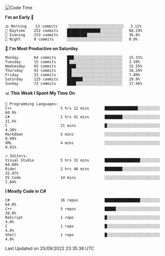 <!--START_SECTION:waka-->
![Code Time](http://img.shields.io/badge/Code%20Time-830%20hrs%2053%20mins-blue)

**I'm an Early 🐤** 

```text
🌞 Morning    13 commits     ░░░░░░░░░░░░░░░░░░░░░░░░░   3.11% 
🌆 Daytime    252 commits    ███████████████░░░░░░░░░░   60.29% 
🌃 Evening    153 commits    █████████░░░░░░░░░░░░░░░░   36.6% 
🌙 Night      0 commits      ░░░░░░░░░░░░░░░░░░░░░░░░░   0.0%

```
📅 **I'm Most Productive on Saturday** 

```text
Monday       64 commits     ███░░░░░░░░░░░░░░░░░░░░░░   15.31% 
Tuesday      15 commits     █░░░░░░░░░░░░░░░░░░░░░░░░   3.59% 
Wednesday    65 commits     ████░░░░░░░░░░░░░░░░░░░░░   15.55% 
Thursday     43 commits     ██░░░░░░░░░░░░░░░░░░░░░░░   10.29% 
Friday       33 commits     ██░░░░░░░░░░░░░░░░░░░░░░░   7.89% 
Saturday     125 commits    ███████░░░░░░░░░░░░░░░░░░   29.9% 
Sunday       73 commits     ████░░░░░░░░░░░░░░░░░░░░░   17.46%

```


📊 **This Week I Spent My Time On** 

```text
💬 Programming Languages: 
C++                      5 hrs 12 mins       ███████████████░░░░░░░░░░   60.9% 
C#                       2 hrs 41 mins       ████████░░░░░░░░░░░░░░░░░   31.5% 
C                        21 mins             █░░░░░░░░░░░░░░░░░░░░░░░░   4.28% 
Markdown                 5 mins              ░░░░░░░░░░░░░░░░░░░░░░░░░   0.99% 
XML                      4 mins              ░░░░░░░░░░░░░░░░░░░░░░░░░   0.91%

🔥 Editors: 
Visual Studio            5 hrs 31 mins       ████████████████░░░░░░░░░   64.68% 
Rider                    2 hrs 46 mins       ████████░░░░░░░░░░░░░░░░░   32.47% 
VS Code                  14 mins             ░░░░░░░░░░░░░░░░░░░░░░░░░   2.84%

```

**I Mostly Code in C#** 

```text
C#                       16 repos            ████████████████░░░░░░░░░   64.0% 
C++                      5 repos             █████░░░░░░░░░░░░░░░░░░░░   20.0% 
ReScript                 1 repo              █░░░░░░░░░░░░░░░░░░░░░░░░   4.0% 
C                        1 repo              █░░░░░░░░░░░░░░░░░░░░░░░░   4.0% 
Shell                    1 repo              █░░░░░░░░░░░░░░░░░░░░░░░░   4.0%

```



 Last Updated on 25/09/2022 23:35:38 UTC
<!--END_SECTION:waka-->
